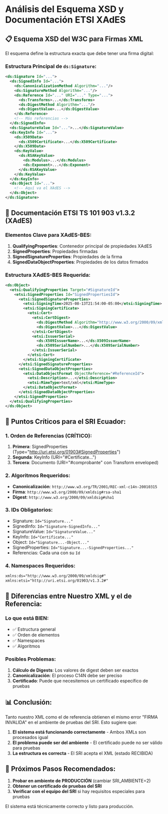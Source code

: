 # Análisis del Esquema XSD y Documentación ETSI XAdES

## 📋 Esquema XSD del W3C para Firmas XML

El esquema define la estructura exacta que debe tener una firma digital:

### Estructura Principal de `ds:Signature`:
```xml
<ds:Signature Id="...">
  <ds:SignedInfo Id="...">
    <ds:CanonicalizationMethod Algorithm="..."/>
    <ds:SignatureMethod Algorithm="..."/>
    <ds:Reference Id="..." URI="..." Type="...">
      <ds:Transforms>...</ds:Transforms>
      <ds:DigestMethod Algorithm="..."/>
      <ds:DigestValue>...</ds:DigestValue>
    </ds:Reference>
    <!-- Más referencias -->
  </ds:SignedInfo>
  <ds:SignatureValue Id="...">...</ds:SignatureValue>
  <ds:KeyInfo Id="...">
    <ds:X509Data>
      <ds:X509Certificate>...</ds:X509Certificate>
    </ds:X509Data>
    <ds:KeyValue>
      <ds:RSAKeyValue>
        <ds:Modulus>...</ds:Modulus>
        <ds:Exponent>...</ds:Exponent>
      </ds:RSAKeyValue>
    </ds:KeyValue>
  </ds:KeyInfo>
  <ds:Object Id="...">
    <!-- Aquí va el XAdES -->
  </ds:Object>
</ds:Signature>
```

## 📘 Documentación ETSI TS 101 903 v1.3.2 (XAdES)

### Elementos Clave para XAdES-BES:

1. **QualifyingProperties**: Contenedor principal de propiedades XAdES
2. **SignedProperties**: Propiedades firmadas
3. **SignedSignatureProperties**: Propiedades de la firma
4. **SignedDataObjectProperties**: Propiedades de los datos firmados

### Estructura XAdES-BES Requerida:
```xml
<ds:Object>
  <etsi:QualifyingProperties Target="#SignatureId">
    <etsi:SignedProperties Id="SignedPropertiesId">
      <etsi:SignedSignatureProperties>
        <etsi:SigningTime>2025-08-13T21:54:00-05:00</etsi:SigningTime>
        <etsi:SigningCertificate>
          <etsi:Cert>
            <etsi:CertDigest>
              <ds:DigestMethod Algorithm="http://www.w3.org/2000/09/xmldsig#sha1"/>
              <ds:DigestValue>...</ds:DigestValue>
            </etsi:CertDigest>
            <etsi:IssuerSerial>
              <ds:X509IssuerName>...</ds:X509IssuerName>
              <ds:X509SerialNumber>...</ds:X509SerialNumber>
            </etsi:IssuerSerial>
          </etsi:Cert>
        </etsi:SigningCertificate>
      </etsi:SignedSignatureProperties>
      <etsi:SignedDataObjectProperties>
        <etsi:DataObjectFormat ObjectReference="#ReferenceId">
          <etsi:Description>...</etsi:Description>
          <etsi:MimeType>text/xml</etsi:MimeType>
        </etsi:DataObjectFormat>
      </etsi:SignedDataObjectProperties>
    </etsi:SignedProperties>
  </etsi:QualifyingProperties>
</ds:Object>
```

## 🔑 Puntos Críticos para el SRI Ecuador:

### 1. Orden de Referencias (CRÍTICO):
1. **Primera**: SignedProperties (Type="http://uri.etsi.org/01903#SignedProperties")
2. **Segunda**: KeyInfo (URI="#Certificate...")
3. **Tercera**: Documento (URI="#comprobante" con Transform enveloped)

### 2. Algoritmos Requeridos:
- **Canonicalización**: `http://www.w3.org/TR/2001/REC-xml-c14n-20010315`
- **Firma**: `http://www.w3.org/2000/09/xmldsig#rsa-sha1`
- **Digest**: `http://www.w3.org/2000/09/xmldsig#sha1`

### 3. IDs Obligatorios:
- Signature: `Id="Signature..."`
- SignedInfo: `Id="Signature-SignedInfo..."`
- SignatureValue: `Id="SignatureValue..."`
- KeyInfo: `Id="Certificate..."`
- Object: `Id="Signature...-Object..."`
- SignedProperties: `Id="Signature...-SignedProperties..."`
- Referencias: Cada una con su `Id`

### 4. Namespaces Requeridos:
```xml
xmlns:ds="http://www.w3.org/2000/09/xmldsig#"
xmlns:etsi="http://uri.etsi.org/01903/v1.3.2#"
```

## 🎯 Diferencias entre Nuestro XML y el de Referencia:

### Lo que está BIEN:
- ✅ Estructura general
- ✅ Orden de elementos
- ✅ Namespaces
- ✅ Algoritmos

### Posibles Problemas:
1. **Cálculo de Digests**: Los valores de digest deben ser exactos
2. **Canonicalización**: El proceso C14N debe ser preciso
3. **Certificado**: Puede que necesitemos un certificado específico de pruebas

## 📊 Conclusión:

Tanto nuestro XML como el de referencia obtienen el mismo error "FIRMA INVALIDA" en el ambiente de pruebas del SRI. Esto sugiere que:

1. **El sistema está funcionando correctamente** - Ambos XMLs son procesados igual
2. **El problema puede ser del ambiente** - El certificado puede no ser válido para pruebas
3. **La estructura es correcta** - El SRI acepta el XML (estado RECIBIDA)

## 🔄 Próximos Pasos Recomendados:

1. **Probar en ambiente de PRODUCCIÓN** (cambiar SRI_AMBIENTE=2)
2. **Obtener un certificado de pruebas del SRI**
3. **Verificar con el equipo del SRI** si hay requisitos especiales para pruebas

El sistema está técnicamente correcto y listo para producción.